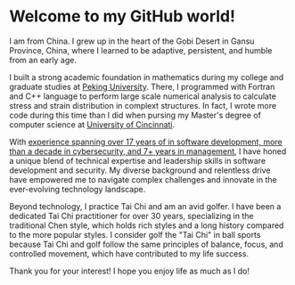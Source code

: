 # Welcome to my GitHub world! 

I am from China. I grew up in the heart of the Gobi Desert in Gansu Province, China, where I learned to be adaptive, persistent, and humble from an early age.  

I built a strong academic foundation in mathematics during my college and graduate studies at [Peking University](https://english.pku.edu.cn/). There, I programmed with Fortran and C++ language to perform large scale numerical analysis to calculate stress and strain distribution in complext structures. In fact, I wrote more code during this time than I did when pursing my Master's degree of computer science at [University of Cincinnati](https://www.uc.edu). 

With [experience spanning over 17 years of in software development, more than a decade in cybersecurity, and 7+ years in management](https://github.com/therightwei/aboutme/blob/main/introduction.md), I have honed a unique blend of technical expertise and leadership skills in software development and security. My diverse background and relentless drive have empowered me to navigate complex challenges and innovate in the ever-evolving technology landscape.

Beyond technology, I practice Tai Chi and am an avid golfer. I have been a dedicated Tai Chi practitioner for over 30 years, specializing in the traditional Chen style, which holds rich styles and a long history compared to the more popular styles. I consider golf the "Tai Chi" in ball sports because Tai Chi and golf follow the same principles of balance, focus, and controlled movement, which have contributed to my life success.

Thank you for your interest! I hope you enjoy life as much as I do!
